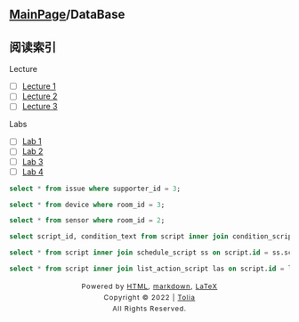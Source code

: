 ## [MainPage](../index.md)/DataBase

## 阅读索引

Lecture
- [ ] [Lecture 1](./Lecture/Lecture1.md)
- [ ] [Lecture 2](./Lecture/Lecture2.md)
- [ ] [Lecture 3](./Lecture/Lecture3.md)

Labs
- [ ] [Lab 1](./Labs/Lab1/Lab1.md)
- [ ] [Lab 2](./Labs/Lab2/Lab2.md)
- [ ] [Lab 3](./Labs/Lab2/Lab2.md)
- [ ] [Lab 4](./Labs/Lab2/Lab2.md)

```sql
select * from issue where supporter_id = 3;

select * from device where room_id = 3;

select * from sensor where room_id = 2;

select script_id, condition_text from script inner join condition_script cs on script.id = cs.script_id where script_id = 1;

select * from script inner join schedule_script ss on script.id = ss.script_id where script_id = 1;

select * from script inner join list_action_script las on script.id = las.script_id where script_id = 1;

```


<style type="text/css">
    #footer {
        position: relative;
        margin: 0 auto;
        line-height: 20px;
        text-align: center;
        font-size: 12px;
        letter-spacing: 1px;
    }
 
    .content {
        height: 1800px;
        width: 100%;
        text-align: center;
    }
</style>

<div id="footer">
    Powered by
    <a href="https://html5up.net">HTML</a>, 
    <a href="https://markdown.com.cn/">markdown</a>, 
    <a href="https://www.latex-project.org/">LaTeX</a>
    <br>
    Copyright © 2022 | 
    <a href="https://tolia-gh.github.io">Tolia</a>
    <br>
    All Rights Reserved.
    <br>
</div>
